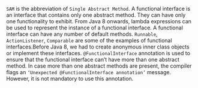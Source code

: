 `SAM` is the abbreviation of `Single Abstract Method`.
A functional interface is an interface that contains only one abstract method. They can have only one functionality to exhibit.
From Java 8 onwards, lambda expressions can be used to represent the instance of a functional interface.
A functional interface can have any number of default methods.
`Runnable`, `ActionListener`, `Comparable` are some of the examples of functional interfaces.Before Java 8, we had to create anonymous inner class objects or
implement these interfaces.
`@FunctionalInterface` annotation is used to ensure that the functional interface can’t have more than one abstract method. In case more than one abstract
methods
are present, the compiler flags an `‘Unexpected @FunctionalInterface annotation’` message. However, it is not mandatory to use this annotation.
